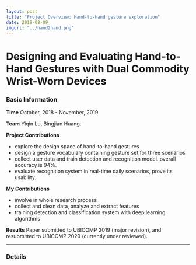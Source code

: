 ```yaml
---
layout: post
title: "Project Overview: Hand-to-hand gesture exploration"
date: 2019-08-09
imgurl: "../hand2hand.png"
---
```


# Designing and Evaluating Hand-to-Hand Gestures with Dual Commodity Wrist-Worn Devices

### Basic Information

**Time**
October, 2018 - November, 2019

**Team**
Yiqin Lu, Bingjian Huang.

**Project Contributions**
- explore the design space of hand-to-hand gestures 
- design a gesture vocabulary containing gesture set for three scenarios 
- collect user data and train detection and recognition model. overall accuracy is 94%.
- evaluate recognition system in real-time daily scenarios, prove its usability.

**My Contributions**
- involve in whole research process 
- collect and clean data, analyze and extract features
- training detection and classification system with deep learning algorithms

**Results**
Paper submitted to UBICOMP 2019 (major revision), and resubmitted to UBICOMP 2020 (currently under reviewed).

---

### Details



